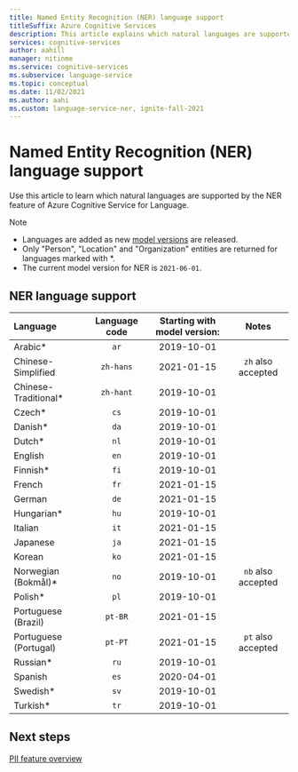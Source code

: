 ```yaml
---
title: Named Entity Recognition (NER) language support
titleSuffix: Azure Cognitive Services
description: This article explains which natural languages are supported by the NER feature of Azure Cognitive Service for Language.
services: cognitive-services
author: aahill
manager: nitinme
ms.service: cognitive-services
ms.subservice: language-service
ms.topic: conceptual
ms.date: 11/02/2021
ms.author: aahi
ms.custom: language-service-ner, ignite-fall-2021
---
```


# Named Entity Recognition (NER) language support 

Use this article to learn which natural languages are supported by the NER feature of Azure Cognitive Service for Language.

> [!NOTE]
> * Languages are added as new [model versions](how-to-call.md#specify-the-ner-model) are released. 
> * Only "Person", "Location" and "Organization" entities are returned for languages marked with *.
> * The current model version for NER is `2021-06-01`.

## NER language support

| Language              | Language code | Starting with model version: | Notes              |
|:----------------------|:-------------:|:----------------------------:|:------------------:|
| Arabic*               | `ar`          | 2019-10-01                   |                    |
| Chinese-Simplified    | `zh-hans`     | 2021-01-15                   | `zh` also accepted |
| Chinese-Traditional*  | `zh-hant`     | 2019-10-01                   |                    |
| Czech*                | `cs`          | 2019-10-01                   |                    |
| Danish*               | `da`          | 2019-10-01                   |                    |
| Dutch*                | `nl`          | 2019-10-01                   |                    |
| English               | `en`          | 2019-10-01                   |                    |
| Finnish*              | `fi`          | 2019-10-01                   |                    |
| French                | `fr`          | 2021-01-15                   |                    |
| German                | `de`          | 2021-01-15                   |                    |
| Hungarian*            | `hu`          | 2019-10-01                   |                    |
| Italian               | `it`          | 2021-01-15                   |                    |
| Japanese              | `ja`          | 2021-01-15                   |                    |
| Korean                | `ko`          | 2021-01-15                   |                    |
| Norwegian  (Bokmål)*  | `no`          | 2019-10-01                   | `nb` also accepted |
| Polish*               | `pl`          | 2019-10-01                   |                    |
| Portuguese (Brazil)   | `pt-BR`       | 2021-01-15                   |                    |
| Portuguese (Portugal) | `pt-PT`       | 2021-01-15                   | `pt` also accepted |
| Russian*              | `ru`          | 2019-10-01                   |                    |
| Spanish               | `es`          | 2020-04-01                   |                    |
| Swedish*              | `sv`          | 2019-10-01                   |                    |
| Turkish*              | `tr`          | 2019-10-01                   |                    |

## Next steps

[PII feature overview](overview.md)
